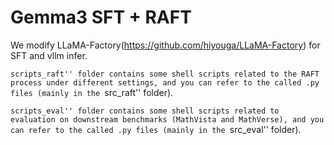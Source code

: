 # Gemma3 SFT + RAFT

We modify LLaMA-Factory(https://github.com/hiyouga/LLaMA-Factory) for SFT and vllm infer.

``scripts_raft'' folder contains some shell scripts related to the RAFT process under different settings, and you can refer to the called .py files (mainly in the ``src_raft'' folder).

``scripts_eval'' folder contains some shell scripts related to evaluation on downstream benchmarks (MathVista and MathVerse), and you can refer to the called .py files (mainly in the ``src_eval'' folder).
